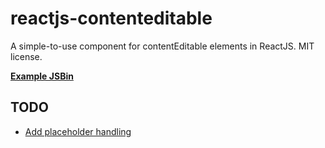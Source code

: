 reactjs-contenteditable
=======================

A simple-to-use component for contentEditable elements in ReactJS. MIT license.

**[Example JSBin](http://jsbin.com/xumogineqa/1/)**

## TODO
 - [Add placeholder handling](https://github.com/liamzebedee/reactjs-contenteditable/issues/1)
